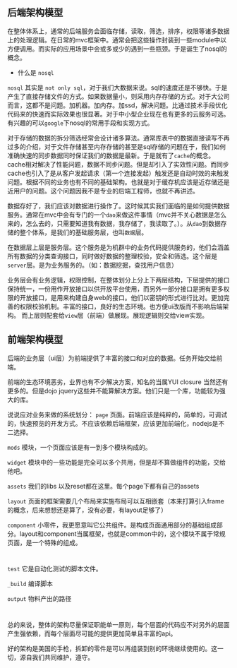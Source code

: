## 后端架构模型

在整体体系上，通常的后端服务会面临存储，读取，筛选，排序，权限等诸多数据上的处理逻辑。在日常的mvc框架中。通常会把这些操作封装到一些module中以方便调用。而实际的应用场景中会或多或少的遇到一些瓶颈。于是诞生了nosql的概念。

* 什么是 `nosql` 

`nosql` 其实是 `not only sql`，对于我们大数据来说。sql的速度还是不够快。于是产生了直接存储文件的方式。如果数据量小，则采用内存存储的方式。对于大公司而言，这都不是问题。加机器。加内存。加ssd，解决问题。比通过技术手段优化代码来的快速而实际效果也很显著。对于中小型企业现在也有更多的云服务可选。有兴趣的可以`google`下nosql的常用手段和实现方式。

对于存储的数据的拆分筛选经常会设计诸多算法。通常库表中的数据直接读写不再过多的介绍，对于文件存储甚至内存存储的甚至是sql存储的问题在于，我们如何准确快速的同步数据同时保证我们的数据是最新。于是就有了`cache`的概念。cache相对解决了性能问题，数据不同步问题。但是却引入了实效性问题。而同步cache也引入了是从客户发起请求（第一个连接发起）触发还是自动时效的来触发问题。根据不同的业务也有不同的基础架构。也就是对于缓存机应该是近存储还是近用户的问题。这个问题因我不是专业的后端工程师，也就不再讲述。

数据存好了，我们应该对数据进行操作了。这时候其实我们面临的是如何提供数据服务。通常在mvc中会有专门的一个`dao`来做这件事情（mvc并不关心数据是怎么来的，怎么去的，只需要知道我有数据，我存储了，我读取了。）。从`dao`到数据存储的整个体系，是我们的基础服务层，也叫`数据`层。

在数据层上层是服务层。这个服务是为机群中的业务代码提供服务的，他们会涵盖所有数据的分类查询接口，同时做好数据的整理校验，安全和筛选。这个层是`server`层。是为业务服务的。（如：数据挖掘，查找用户信息）

业务层会有业务逻辑，权限控制，在整体划分上分上下两层结构，下层提供的接口保持统一，一份用作开放接口以供开放平台使用，而另外一部分接口是拥有更多权限的开放接口，是用来构建自身web的接口。他们以密钥的形式进行比对。更加完善的权限校验机制。丰富的接口，良好的生态环境。也方便ui改版而不影响后端架构。
而上层则配套给`view`层（前端）做展现。展现逻辑则交给view实现。

## 前端架构模型

后端的业务层（ui层）为前端提供了丰富的接口和对应的数据。任务开始交给前端。

前端的生态环境恶劣，业界也有不少解决方案，知名的当属YUI closure 当然还有更多的。但是dojo jquery这些并不能算解决方案。他们只是一个库，功能较为强大的库。

说说应对业务来做的系统划分：
`page` 页面。前端应该是纯粹的，简单的，可调试的，快速预览的开发方式。不应该依赖后端框架，应该更加前端化，nodejs是不二选择。

`mods` 模块，一个页面应该是有一到多个模块构成的。

`widget` 模块中的一些功能是完全可以多个共用，但是却不算做组件的功能，交给他吧。

`assets` 我们的libs 以及reset都在这里。每个page下都有自己的assets

>
`layout` 页面的框架需要几个布局来实施布局可以互相嵌套（本来打算引入frame的概念，后来想想还是算了，没有必要，有layout足够了）
>
`component` 小零件，我更愿意叫它公共组件。是构成页面通用部分的基础组成部分。layout和component当属框架，也就是common中的，这个模块不属于常规页面，是一个特殊的组成。
#
>
`test` 它是自动化测试的脚本文件。
>
`_build` 编译脚本
>
`output` 物料产出的路径
#
总的来说，整体的架构尽量保证职能单一原则，每个层面的代码应不对另外的层面产生强依赖，而每个层面尽可能的提供更加简单且丰富的api。

好的架构是美国的手枪，拆卸的零件是可以再组装到别的环境继续使用的。这一切，源自我们共同维护，遵守。
